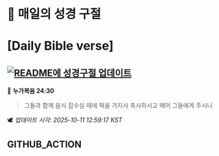 # 🙏 매일의 성경 구절
# [Daily Bible verse]
## [![README에 성경구절 업데이트](https://github.com/DONGSUKA/first_test/actions/workflows/update-readme-bible.yml/badge.svg)](https://github.com/DONGSUKA/first_test/actions/workflows/update-readme-bible.yml)
<!-- START_BIBLE_VERSE -->
📖 **누가복음 24:30**
> 그들과 함께 음식 잡수실 때에 떡을 가지사 축사하시고 떼어 그들에게 주시니

🕊️ _업데이트 시각: 2025-10-11 12:59:17 KST_
  <!-- END_BIBLE_VERSE -->
## GITHUB_ACTION
